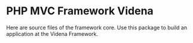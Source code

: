 # PHP MVC Framework Videna

Here are source files of the framework core.
Use this package to build an application at the Videna Framework.
